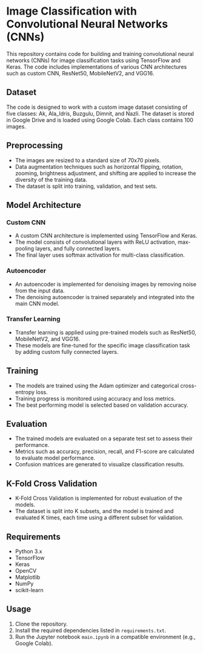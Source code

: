 # Image Classification with Convolutional Neural Networks (CNNs)

This repository contains code for building and training convolutional neural networks (CNNs) for image classification tasks using TensorFlow and Keras. The code includes implementations of various CNN architectures such as custom CNN, ResNet50, MobileNetV2, and VGG16.

## Dataset
The code is designed to work with a custom image dataset consisting of five classes: Ak, Ala_Idris, Buzgulu, Dimnit, and Nazli. The dataset is stored in Google Drive and is loaded using Google Colab. Each class contains 100 images.

## Preprocessing
- The images are resized to a standard size of 70x70 pixels.
- Data augmentation techniques such as horizontal flipping, rotation, zooming, brightness adjustment, and shifting are applied to increase the diversity of the training data.
- The dataset is split into training, validation, and test sets.

## Model Architecture
### Custom CNN
- A custom CNN architecture is implemented using TensorFlow and Keras.
- The model consists of convolutional layers with ReLU activation, max-pooling layers, and fully connected layers.
- The final layer uses softmax activation for multi-class classification.

### Autoencoder
- An autoencoder is implemented for denoising images by removing noise from the input data.
- The denoising autoencoder is trained separately and integrated into the main CNN model.

### Transfer Learning
- Transfer learning is applied using pre-trained models such as ResNet50, MobileNetV2, and VGG16.
- These models are fine-tuned for the specific image classification task by adding custom fully connected layers.

## Training
- The models are trained using the Adam optimizer and categorical cross-entropy loss.
- Training progress is monitored using accuracy and loss metrics.
- The best performing model is selected based on validation accuracy.

## Evaluation
- The trained models are evaluated on a separate test set to assess their performance.
- Metrics such as accuracy, precision, recall, and F1-score are calculated to evaluate model performance.
- Confusion matrices are generated to visualize classification results.

## K-Fold Cross Validation
- K-Fold Cross Validation is implemented for robust evaluation of the models.
- The dataset is split into K subsets, and the model is trained and evaluated K times, each time using a different subset for validation.

## Requirements
- Python 3.x
- TensorFlow
- Keras
- OpenCV
- Matplotlib
- NumPy
- scikit-learn

## Usage
1. Clone the repository.
2. Install the required dependencies listed in `requirements.txt`.
3. Run the Jupyter notebook `main.ipynb` in a compatible environment (e.g., Google Colab).
